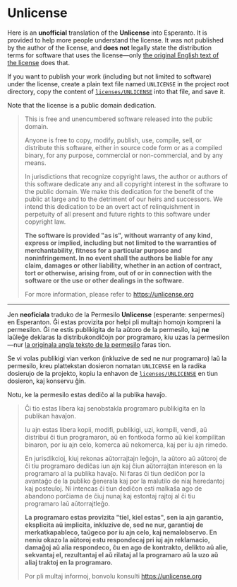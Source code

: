 # Unlicense

Here is an **unofficial** translation of the **Unlicense** into Esperanto. It is provided to help more people understand the license. It was not published by the author of the license, and **does not** legally state the distribution terms for software that uses the license—only [the original English text of the license](licenses/UNLICENSE) does that.

If you want to publish your work (including but not limited to software) under the license, create a plain text file named `UNLICENSE` in the project root directory, copy the content of [`licenses/UNLICENSE`](licenses/UNLICENSE) into that file, and save it.

Note that the license is a public domain dedication.

> This is free and unencumbered software released into the public domain.
>
> Anyone is free to copy, modify, publish, use, compile, sell, or distribute this software, either in source code form or as a compiled binary, for any purpose, commercial or non-commercial, and by any means.
>
> In jurisdictions that recognize copyright laws, the author or authors of this software dedicate any and all copyright interest in the software to the public domain. We make this dedication for the benefit of the public at large and to the detriment of our heirs and successors. We intend this dedication to be an overt act of relinquishment in perpetuity of all present and future rights to this software under copyright law.
>
> **The software is provided "as is", without warranty of any kind, express or implied, including but not limited to the warranties of merchantability, fitness for a particular purpose and noninfringement. In no event shall the authors be liable for any claim, damages or other liability, whether in an action of contract, tort or otherwise, arising from, out of or in connection with the software or the use or other dealings in the software.**
>
> For more information, please refer to <https://unlicense.org>

---

Jen **neoficiala** traduko de la Permesilo **Unlicense** (esperante: senpermesi) en Esperanton. Ĝi estas provizita por helpi pli multajn homojn kompreni la permesilon. Ĝi ne estis publikigita de la aŭtoro de la permesilo, kaj **ne** laŭleĝe deklaras la distribukondiĉojn por programaro, kiu uzas la permesilon—nur [la originala angla teksto de la permesilo](licenses/UNLICENSE) faras tion.

Se vi volas publikigi vian verkon (inkluzive de sed ne nur programaro) laŭ la permesilo, kreu plattekstan dosieron nomatan `UNLICENSE` en la radika dosierujo de la projekto, kopiu la enhavon de [`licenses/UNLICENSE`](licenses/UNLICENSE) en tiun dosieron, kaj konservu ĝin.

Notu, ke la permesilo estas dediĉo al la publika havaĵo.

> Ĉi tio estas libera kaj senobstakla programaro publikigita en la publikan havaĵon.
>
> Iu ajn estas libera kopii, modifi, publikigi, uzi, kompili, vendi, aŭ distribui ĉi tiun programaron, aŭ en fontkoda formo aŭ kiel kompilitan binaron, por iu ajn celo, komerca aŭ nekomerca, kaj per iu ajn rimedo.
>
> En jurisdikcioj, kiuj rekonas aŭtorrajtajn leĝojn, la aŭtoro aŭ aŭtoroj de ĉi tiu programaro dediĉas iun ajn kaj ĉiun aŭtorrajtan intereson en la programaro al la publika havaĵo. Ni faras ĉi tiun dediĉon por la avantaĝo de la publiko ĝenerala kaj por la malutilo de niaj heredantoj kaj posteuloj. Ni intencas ĉi tiun dediĉon esti malkaŝa ago de abandono porĉiama de ĉiuj nunaj kaj estontaj rajtoj al ĉi tiu programaro laŭ aŭtorrajtleĝo.
>
> **La programaro estas provizita "tiel, kiel estas", sen ia ajn garantio, eksplicita aŭ implicita, inkluzive de, sed ne nur, garantioj de merkatkapableco, taŭgeco por iu ajn celo, kaj nemalobservo. En neniu okazo la aŭtoroj estu respondecaj pri iuj ajn reklamacio, damaĝoj aŭ alia respondeco, ĉu en ago de kontrakto, delikto aŭ alie, sekvantaj el, rezultantaj el aŭ rilataj al la programaro aŭ la uzo aŭ aliaj traktoj en la programaro.**
>
> Por pli multaj informoj, bonvolu konsulti <https://unlicense.org>
